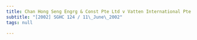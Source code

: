 ```yaml
---
title: Chan Hong Seng Engrg & Const Pte Ltd v Vatten International Pte Ltd
subtitle: "[2002] SGHC 124 / 11\_June\_2002"
tags: null

---
```



